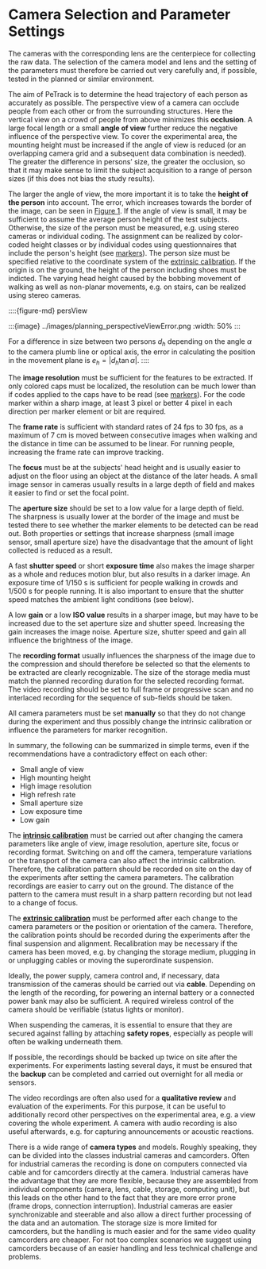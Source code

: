 # Camera Selection and Parameter Settings

The cameras with the corresponding lens are the centerpiece for collecting the raw data. The selection of the camera model and lens and the setting of the parameters must therefore be carried out very carefully and, if possible, tested in the planned or similar environment.

The aim of PeTrack is to determine the head trajectory of each person as accurately as possible. The perspective view of a camera can occlude people from each other or from the surrounding structures. Here the vertical view on a crowd of people from above minimizes this **occlusion**. A large focal length or a small **angle of view** further reduce the negative influence of the perspective view. To cover the experimental area, the mounting height must be increased if the angle of view is reduced (or an overlapping camera grid and a subsequent data combination is needed). The greater the difference in persons’ size, the greater the occlusion, so that it may make sense to limit the subject acquisition to a range of person sizes (if this does not bias the study results).

The larger the angle of view, the more important it is to take the **height of the person** into account. The error,
which increases towards the border of the image, can be seen in [Figure 1](#persView). If the angle of view is small, it may be sufficient to assume the average person height of the test subjects. Otherwise, the size of the person must be measured, e.g. using stereo cameras or individual coding. The assignment can be realized by color-coded height classes or by individual codes using questionnaires that include the person's height (see [markers](/recognition/recognition.md)). The person size must be specified relative to the coordinate system of the [extrinsic calibration](/calibration/extrinsic_calibration.md). If the origin is on the ground, the height of the person including shoes must be indicted. The varying head height caused by the bobbing movement of walking as well as non-planar movements, e.g. on stairs, can be realized using stereo cameras.

::::{figure-md} persView

:::{image} ../images/planning_perspectiveViewError.png
:width: 50%
:::

For a difference in size between two persons $d_h$ depending on the angle $\alpha$ to the camera plumb line or optical axis, the error in calculating the position in the movement plane is $e_h = |d_h\tan\alpha|$.
::::

The **image resolution** must be sufficient for the features to be extracted. If only colored caps must be localized, the resolution can be much lower than if codes applied to the caps have to be read (see [markers](/recognition/recognition.md)). For the code marker within a sharp image, at least 3 pixel or better 4 pixel in each direction per marker element or bit are required.

The **frame rate** is sufficient with standard rates of 24&#160;fps to 30&#160;fps, as a maximum of 7&#160;cm is moved between consecutive images when walking and the distance in time can be assumed to be linear. For running people, increasing the frame rate can improve tracking.

The **focus** must be at the subjects' head height and is usually easier to adjust on the floor using an object at the distance of the later heads. A small image sensor in cameras usually results in a large depth of field and makes it easier to find or set the focal point.

The **aperture size** should be set to a low value for a large depth of field. The sharpness is usually lower at the border of the image and must be tested there to see whether the marker elements to be detected can be read out. Both properties or settings that increase sharpness (small image sensor, small aperture size) have the disadvantage that the amount of light collected is reduced as a result.

A fast **shutter speed** or short **exposure time** also makes the image sharper as a whole and reduces motion blur, but also results in a darker image. An exposure time of 1/150&#160;s is sufficient for people walking in crowds and 1/500&#160;s for people running. It is also important to ensure that the shutter speed matches the ambient light conditions (see below).

A low **gain** or a low **ISO value** results in a sharper image, but may have to be increased due to the set aperture size and shutter speed. Increasing the gain increases the image noise. Aperture size, shutter speed and gain all influence the brightness of the image.

The **recording format** usually influences the sharpness of the image due to the compression and should therefore be selected so that the elements to be extracted are clearly recognizable. The size of the storage media must match the planned recording duration for the selected recording format. The video recording should be set to full frame or
progressive scan and no interlaced recording for the sequence of sub-fields should be taken.

All camera parameters must be set **manually** so that they do not change during the experiment and thus possibly change the intrinsic calibration or influence the parameters for marker recognition.

In summary, the following can be summarized in simple terms, even if the recommendations have a contradictory effect on each other:

- Small angle of view
- High mounting height
- High image resolution
- High refresh rate
- Small aperture size
- Low exposure time
- Low gain

The **[intrinsic calibration](calibration.md)** must be carried out after changing the camera parameters like angle of view, image resolution, aperture site, focus or recording format. Switching on and off the camera, temperature
variations or the transport of the camera can also affect the intrinsic calibration. Therefore, the calibration pattern should be recorded on site on the day of the experiments after setting the camera parameters. The calibration recordings are easier to carry out on the ground. The distance of the pattern to the camera must result in a sharp pattern recording but not lead to a change of focus.

The **[extrinsic calibration](calibration.md)** must be performed after each change to the camera parameters or the
position or orientation of the camera. Therefore, the calibration points should be recorded during the experiments after the final suspension and alignment. Recalibration may be necessary if the camera has been moved, e.g. by changing the storage medium, plugging in or unplugging cables or moving the superordinate suspension.

Ideally, the power supply, camera control and, if necessary, data transmission of the cameras should be carried out via **cable**. Depending on the length of the recording, for powering an internal battery or a connected power bank may also be sufficient. A required wireless control of the camera should be verifiable (status lights or monitor).

When suspending the cameras, it is essential to ensure that they are secured against falling by attaching **safety ropes**, especially as people will often be walking underneath them.

If possible, the recordings should be backed up twice on site after the experiments. For experiments lasting several
days, it must be ensured that the **backup** can be completed and carried out overnight for all media or sensors.

The video recordings are often also used for a **qualitative review** and evaluation of the experiments. For this
purpose, it can be useful to additionally record other perspectives on the experimental area, e.g. a view covering the whole experiment.  A camera with audio recording is also useful afterwards, e.g. for capturing announcements or
acoustic reactions.

There is a wide range of **camera types** and models. Roughly speaking, they can be divided into the classes industrial cameras and camcorders. Often for industrial cameras the recording is done on computers connected via cable and for camcorders directly at the camera. Industrial cameras have the advantage that they are more flexible, because they are assembled from individual components (camera, lens, cable, storage, computing unit), but this leads on the other hand to the fact that they are more error prone (frame drops, connection interruption). Industrial cameras are easier synchronizable and steerable and also allow a direct further processing of the data and an automation. The storage size is more limited for camcorders, but the handling is much easier and for the same video quality camcorders are cheaper.
For not too complex scenarios we suggest using camcorders because of an easier handling and less technical challenge and problems.